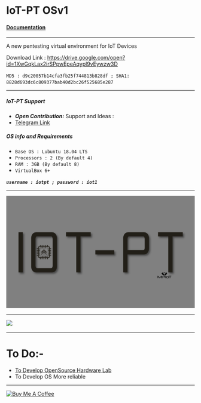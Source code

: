 # IoT-PT OSv1

#### [Documentation](https://mr-iot.gitbook.io/iot-penetration-testing-guide/untitled/iot-pt-os)

----------------------------------------------------------------------------------------------------------------------

A new pentesting virtual environment for IoT Devices 


Download Link : https://drive.google.com/open?id=1XwGqkLax2irSPpwEpeAqypl9vEywzw3D

`MD5 : d9c20057b14cfa3fb25f744813b828df ;
SHA1: 8828d693dc6c809377bab40d2bc26f525685e287`

--------------------------------------------------------------------------------------------------------------------------

##### IoT-PT Support
* ***Open Contribution:*** Support and Ideas : 
* [Telegram Link](https://t.me/iotpt)

##### OS info and Requirements

- `Base OS : Lubuntu 18.04 LTS`
- `Processors : 2 (By default 4)`
- `RAM : 3GB (By default 8)`
- `VirtualBox 6+`

___`username : iotpt ;
password : iot1`___

*******************************************************************************************************************************

![](https://github.com/IoT-PTv/IoT-PT/blob/master/IoT-PT(w).jpg)

******************************************************************************************************************************

![](https://github.com/IoT-PTv/IoT-PT/blob/master/IoT-PT1.png)

******************************************************************************************************************************
# To Do:-

- [To Develop OpenSource Hardware Lab](https://github.com/IoT-PTv/OpenSource-Hardware-Lab)
- To Develop OS More reliable

---------------------------------------------------------------------------------------------------------------------

<a href="https://www.buymeacoffee.com/mriot" target="_blank"><img src="https://bmc-cdn.nyc3.digitaloceanspaces.com/BMC-button-images/custom_images/orange_img.png" alt="Buy Me A Coffee" style="height: auto !important;width: auto !important;" ></a>

